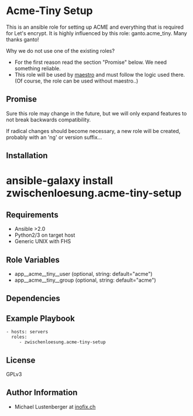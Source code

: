 Acme-Tiny Setup
===============

This is an ansible role for setting up ACME and everything that is required for Let's encrypt. It is highly influenced by this role: ganto.acme\_tiny. Many thanks ganto!

Why we do not use one of the existing roles?

* For the first reason read the section "Promise" below. We need something reliable.
* This role will be used by [maestro](https://github.com/inofix/maestro) and must follow the logic used there. (Of course, the role can be used without maestro..)

Promise
-------

Sure this role may change in the future, but we will only expand features to not break backwards compatibility.

If radical changes should become necessary, a new role will be created, probably with an 'ng' or version suffix...

Installation
------------

 # ansible-galaxy install zwischenloesung.acme-tiny-setup

Requirements
------------

* Ansible >2.0
* Python2/3 on target host
* Generic UNIX with FHS

Role Variables
--------------

* app\_\_acme\_\_tiny\_\_user (optional, string: default="acme")
* app\_\_acme\_\_tiny\_\_group (optional, string: default="acme")

Dependencies
------------

Example Playbook
----------------

    - hosts: servers
      roles:
         - zwischenloesung.acme-tiny-setup

License
-------

GPLv3

Author Information
------------------

* Michael Lustenberger at [inofix.ch](http://www.inofix.ch)
